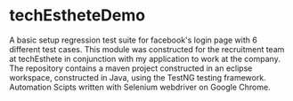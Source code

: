 # techEstheteDemo

A basic setup regression test suite for facebook's login page with 6 different test cases. This module was constructed for the recruitment 
team at techEsthete in conjunction with my application to work at the company. The repository contains a maven project constructed in an 
eclipse workspace, constructed in Java, using the TestNG testing framework. Automation Scipts written with Selenium webdriver on Google 
Chrome.
